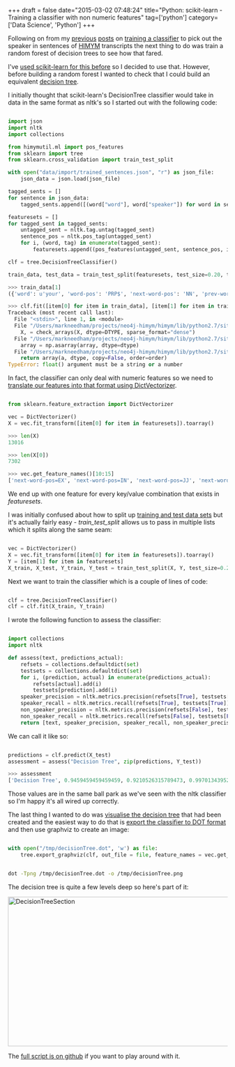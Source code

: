 +++
draft = false
date="2015-03-02 07:48:24"
title="Python: scikit-learn - Training a classifier with non numeric features"
tag=['python']
category=['Data Science', 'Python']
+++

<p>
Following on from my <a href="http://www.markhneedham.com/blog/2015/02/20/pythonscikit-learn-detecting-which-sentences-in-a-transcript-contain-a-speaker/">previous</a> <a href="http://www.markhneedham.com/blog/2015/02/24/pythonnltk-naive-vs-naive-bayes-vs-decision-tree/">posts</a> on <a href="http://www.markhneedham.com/blog/2015/03/01/python-detecting-the-speaker-in-himym-using-parts-of-speech-pos-tagging/">training a classifier</a> to pick out the speaker in sentences of <a href="http://en.wikipedia.org/wiki/How_I_Met_Your_Mother">HIMYM</a> transcripts the next thing to do was train a random forest of decision trees to see how that fared.
</p>


<p>
I've <a href="http://www.markhneedham.com/blog/2013/11/09/python-making-scikit-learn-and-pandas-play-nice/">used scikit-learn for this before</a> so I decided to use that. However, before building a random forest I wanted to check that I could build an equivalent <a href="http://scikit-learn.org/stable/modules/tree.html">decision tree</a>.
</p>


<p>
I initially thought that scikit-learn's DecisionTree classifier would take in data in the same format as nltk's so I started out with the following code:
</p>



~~~python

import json
import nltk
import collections

from himymutil.ml import pos_features
from sklearn import tree
from sklearn.cross_validation import train_test_split

with open("data/import/trained_sentences.json", "r") as json_file:
    json_data = json.load(json_file)

tagged_sents = []
for sentence in json_data:
    tagged_sents.append([(word["word"], word["speaker"]) for word in sentence["words"]])

featuresets = []
for tagged_sent in tagged_sents:
    untagged_sent = nltk.tag.untag(tagged_sent)
    sentence_pos = nltk.pos_tag(untagged_sent)
    for i, (word, tag) in enumerate(tagged_sent):
        featuresets.append((pos_features(untagged_sent, sentence_pos, i), tag) )

clf = tree.DecisionTreeClassifier()

train_data, test_data = train_test_split(featuresets, test_size=0.20, train_size=0.80)

>>> train_data[1]
({'word': u'your', 'word-pos': 'PRP$', 'next-word-pos': 'NN', 'prev-word-pos': 'VB', 'prev-word': u'throw', 'next-word': u'body'}, False)

>>> clf.fit([item[0] for item in train_data], [item[1] for item in train_data])
Traceback (most recent call last):
  File "<stdin>", line 1, in <module>
  File "/Users/markneedham/projects/neo4j-himym/himym/lib/python2.7/site-packages/sklearn/tree/tree.py", line 137, in fit
    X, = check_arrays(X, dtype=DTYPE, sparse_format="dense")
  File "/Users/markneedham/projects/neo4j-himym/himym/lib/python2.7/site-packages/sklearn/utils/validation.py", line 281, in check_arrays
    array = np.asarray(array, dtype=dtype)
  File "/Users/markneedham/projects/neo4j-himym/himym/lib/python2.7/site-packages/numpy/core/numeric.py", line 460, in asarray
    return array(a, dtype, copy=False, order=order)
TypeError: float() argument must be a string or a number
~~~

<p>
In fact, the classifier can only deal with numeric features so we need to <a href="http://scikit-learn.org/dev/modules/feature_extraction.html#loading-features-from-dicts">translate our features into that format using DictVectorizer</a>.
</p>



~~~python

from sklearn.feature_extraction import DictVectorizer

vec = DictVectorizer()
X = vec.fit_transform([item[0] for item in featuresets]).toarray()

>>> len(X)
13016

>>> len(X[0])
7302

>>> vec.get_feature_names()[10:15]
['next-word-pos=EX', 'next-word-pos=IN', 'next-word-pos=JJ', 'next-word-pos=JJR', 'next-word-pos=JJS']
~~~

<p>
We end up with one feature for every key/value combination that exists in <cite>featuresets</cite>. 
</p>


<p>I was initially confused about how to split up <a href="http://scikit-learn.org/stable/modules/generated/sklearn.cross_validation.train_test_split.html">training and test data sets</a> but it's actually fairly easy - <cite>train_test_split</cite> allows us to pass in multiple lists which it splits along the same seam:</p>



~~~python

vec = DictVectorizer()
X = vec.fit_transform([item[0] for item in featuresets]).toarray()
Y = [item[1] for item in featuresets]
X_train, X_test, Y_train, Y_test = train_test_split(X, Y, test_size=0.20, train_size=0.80)
~~~

<p>
Next we want to train the classifier which is a couple of lines of code:
</p>



~~~python

clf = tree.DecisionTreeClassifier()
clf = clf.fit(X_train, Y_train)
~~~

<p>
I wrote the following function to assess the classifier:
</p>



~~~python

import collections
import nltk

def assess(text, predictions_actual):
    refsets = collections.defaultdict(set)
    testsets = collections.defaultdict(set)
    for i, (prediction, actual) in enumerate(predictions_actual):
        refsets[actual].add(i)
        testsets[prediction].add(i)
    speaker_precision = nltk.metrics.precision(refsets[True], testsets[True])
    speaker_recall = nltk.metrics.recall(refsets[True], testsets[True])
    non_speaker_precision = nltk.metrics.precision(refsets[False], testsets[False])
    non_speaker_recall = nltk.metrics.recall(refsets[False], testsets[False])
    return [text, speaker_precision, speaker_recall, non_speaker_precision, non_speaker_recall]
~~~

<p>We can call it like so:</p>



~~~python

predictions = clf.predict(X_test)
assessment = assess("Decision Tree", zip(predictions, Y_test))

>>> assessment
['Decision Tree', 0.9459459459459459, 0.9210526315789473, 0.9970134395221503, 0.9980069755854509]
~~~

<p>
Those values are in the same ball park as we've seen with the nltk classifier so I'm happy it's all wired up correctly.</p>


<p>The last thing I wanted to do was <a href="http://stackoverflow.com/questions/23557545/how-to-explain-the-decision-tree-from-scikit-learn">visualise the decision tree</a> that had been created and the easiest way to do that is <a href="http://scikit-learn.org/stable/modules/generated/sklearn.tree.export_graphviz.html">export the classifier to DOT format</a> and then use graphviz to create an image:
</p>



~~~python

with open("/tmp/decisionTree.dot", 'w') as file:
    tree.export_graphviz(clf, out_file = file, feature_names = vec.get_feature_names())
~~~


~~~bash

dot -Tpng /tmp/decisionTree.dot -o /tmp/decisionTree.png
~~~

<P>
The decision tree is quite a few levels deep so here's part of it:
</p>


<div>

<img src="{{<siteurl>}}/uploads/2015/03/decisionTreeSection.png" alt="DecisionTreeSection" title="decisionTreeSection.png" border="0" width="600" height="343" /></div>

<p>The <a href="https://github.com/mneedham/neo4j-himym/blob/master/scripts/scikit_dt.py">full script is on github</a> if you want to play around with it.</p>

